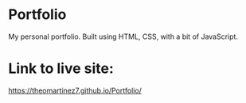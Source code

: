 # Portfolio
My personal portfolio. Built using HTML, CSS, with a bit of JavaScript.

# Link to live site:
https://theomartinez7.github.io/Portfolio/
